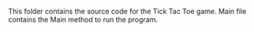 This folder contains the source code for the Tick Tac Toe game. Main file contains the Main method to run the program.

